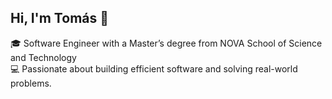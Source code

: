 ## Hi, I'm Tomás 👋

🎓 Software Engineer with a Master’s degree from NOVA School of Science and Technology<br/>
💻 Passionate about building efficient software and solving real-world problems.

<!--
**tomas287/tomas287** is a ✨ _special_ ✨ repository because its `README.md` (this file) appears on your GitHub profile.

Here are some ideas to get you started:

- 🔭 I’m currently working on ...
- 🌱 I’m currently learning ...
- 👯 I’m looking to collaborate on ...
- 🤔 I’m looking for help with ...
- 💬 Ask me about ...
- 📫 How to reach me: ...
- 😄 Pronouns: ...
- ⚡ Fun fact: ...
-->
